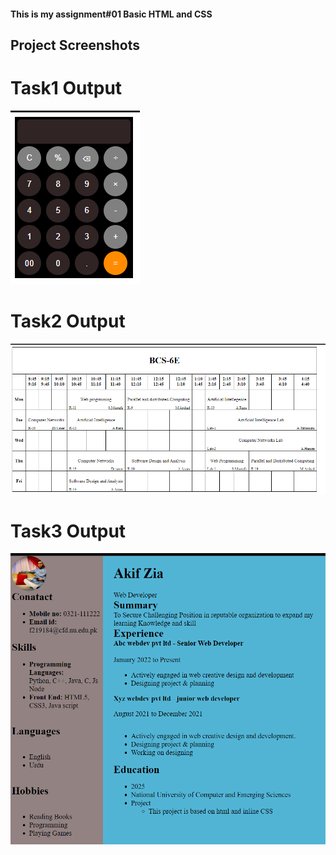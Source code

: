 #### This is my assignment#01 Basic HTML and CSS


## Project Screenshots
# Task1 Output
![Screenshot of Feature X](TAsk1SS.png)
# Task2 Output
![Screenshot of Feature X](Task2SS.png)
# Task3 Output
![Screenshot of Feature X](Task3SS.png)
